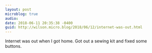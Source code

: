 ```yaml
---
layout: post
microblog: true
audio: 
date: 2018-06-11 20:35:38 -0400
guid: http://wilson.micro.blog/2018/06/12/internet-was-out.html
---
```

Internet was out when I got home. Got out a sewing kit and fixed some buttons. 
